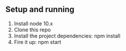 ## Setup and running

1. Install node 10.x
2. Clone this repo
3. Install the project dependencies: npm install
4. Fire it up: npm start
